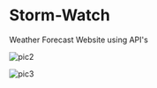 # Storm-Watch

Weather Forecast Website using API's


![pic2](https://github.com/PallaviHarish/Storm-Watch/assets/106737458/e8e5bd93-c35e-499d-a757-e41a79bc8fa7)

![pic3](https://github.com/PallaviHarish/Storm-Watch/assets/106737458/7dca9879-48f0-4f59-989c-ba3bbaec5092)
